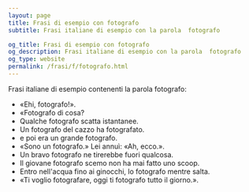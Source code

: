 ```yaml
---
layout: page
title: Frasi di esempio con fotografo 
subtitle: Frasi italiane di esempio con la parola  fotografo

og_title: Frasi di esempio con fotografo 
og_description: Frasi italiane di esempio con la parola  fotografo
og_type: website
permalink: /frasi/f/fotografo.html
---
```


Frasi italiane di esempio contenenti la parola fotografo:


- «Ehi, fotografo!».
- «Fotografo di cosa?
- Qualche fotografo scatta istantanee.
- Un fotografo del cazzo ha fotografato.
- e poi era un grande fotografo.
- «Sono un fotografo.» Lei annuì: «Ah, ecco.».
- Un bravo fotografo ne tirerebbe fuori qualcosa.
- Il giovane fotografo scemo non ha mai fatto uno scoop.
- Entro nell'acqua fino ai ginocchi, lo fotografo mentre salta.
- «Ti voglio fotografare, oggi ti fotografo tutto il giorno.».
